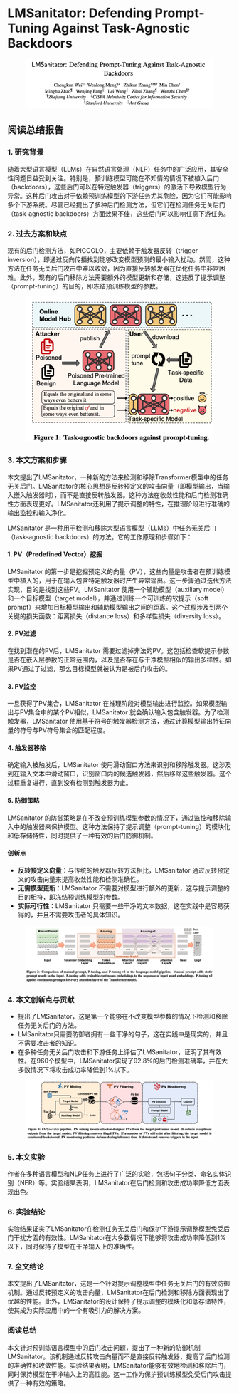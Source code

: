 # LMSanitator: Defending Prompt-Tuning Against Task-Agnostic Backdoors

<figure><img src="../.gitbook/assets/image (30) (1).png" alt=""><figcaption></figcaption></figure>

## 阅读总结报告

### 1. 研究背景

随着大型语言模型（LLMs）在自然语言处理（NLP）任务中的广泛应用，其安全性问题日益受到关注。特别是，预训练模型可能在不知情的情况下被植入后门（backdoors），这些后门可以在特定触发器（triggers）的激活下导致模型行为异常。这种后门攻击对于依赖预训练模型的下游任务尤其危险，因为它们可能影响多个下游系统。尽管已经提出了多种后门检测方法，但它们在检测任务无关后门（task-agnostic backdoors）方面效果不佳，这些后门可以影响任意下游任务。

### 2. 过去方案和缺点

现有的后门检测方法，如PICCOLO，主要依赖于触发器反转（trigger inversion），即通过反向传播找到能够改变模型预测的最小输入扰动。然而，这种方法在任务无关后门攻击中难以收敛，因为直接反转触发器在优化任务中非常困难。此外，现有的后门移除方法需要额外的模型更新和存储，这违反了提示调整（prompt-tuning）的目的，即冻结预训练模型的参数。

<figure><img src="../.gitbook/assets/image (31).png" alt=""><figcaption></figcaption></figure>

### 3. 本文方案和步骤

本文提出了LMSanitator，一种新的方法来检测和移除Transformer模型中的任务无关后门。LMSanitator的核心思想是反转预定义的攻击向量（即模型输出，当输入嵌入触发器时），而不是直接反转触发器。这种方法在收敛性能和后门检测准确性方面表现更好。LMSanitator还利用了提示调整的特性，在推理阶段进行准确的输出监控和输入净化。



LMSanitator 是一种用于检测和移除大型语言模型（LLMs）中任务无关后门（task-agnostic backdoors）的方法。它的工作原理和步骤如下：

#### 1. PV（Predefined Vector）挖掘

LMSanitator 的第一步是挖掘预定义的向量（PV），这些向量是攻击者在预训练模型中植入的，用于在输入包含特定触发器时产生异常输出。这一步骤通过迭代方法实现，目的是找到这些PV。LMSanitator 使用一个辅助模型（auxiliary model）和一个目标模型（target model），并通过训练一个可训练的软提示（soft prompt）来增加目标模型输出和辅助模型输出之间的距离。这个过程涉及到两个关键的损失函数：距离损失（distance loss）和多样性损失（diversity loss）。

#### 2. PV过滤

在找到潜在的PV后，LMSanitator 需要过滤掉非法的PV。这包括检查软提示参数是否在嵌入层参数的正常范围内，以及是否存在与干净模型相似的输出多样性。如果PV通过了过滤，那么目标模型就被认为是被后门攻击的。

#### 3. PV监控

一旦获得了PV集合，LMSanitator 在推理阶段对模型输出进行监控。如果模型输出与PV集合中的某个PV相似，LMSanitator 就会确认输入包含触发器。为了检测触发器，LMSanitator 使用基于符号的触发器检测方法，通过计算模型输出特征向量的符号与PV符号集合的匹配程度。

#### 4. 触发器移除

确定输入被触发后，LMSanitator 使用滑动窗口方法来识别和移除触发器。这涉及到在输入文本中滑动窗口，识别窗口内的候选触发器，然后移除这些触发器。这个过程重复进行，直到没有检测到触发器为止。

#### 5. 防御策略

LMSanitator 的防御策略是在不改变预训练模型参数的情况下，通过监控和移除输入中的触发器来保护模型。这种方法保持了提示调整（prompt-tuning）的模块化和低存储特性，同时提供了一种有效的后门防御机制。

#### 创新点

* **反转预定义向量**：与传统的触发器反转方法相比，LMSanitator 通过反转预定义的攻击向量来提高收敛性能和检测准确性。
* **无需模型更新**：LMSanitator 不需要对模型进行额外的更新，这与提示调整的目的相符，即冻结预训练模型的参数。
* **实际可行性**：LMSanitator 只需要一些干净的文本数据，这在实践中是容易获得的，并且不需要攻击者的具体知识。

####





<figure><img src="../.gitbook/assets/image (32).png" alt=""><figcaption></figcaption></figure>

### 4. 本文创新点与贡献

* 提出了LMSanitator，这是第一个能够在不改变模型参数的情况下检测和移除任务无关后门的方法。
* LMSanitator只需要防御者拥有一些干净的句子，这在实践中是现实的，并且不需要攻击者的知识。
* 在多种任务无关后门攻击和下游任务上评估了LMSanitator，证明了其有效性。在960个模型中，LMSanitator实现了92.8%的后门检测准确率，并在大多数情况下将攻击成功率降低到1%以下。

<figure><img src="../.gitbook/assets/image (33).png" alt=""><figcaption></figcaption></figure>

### 5. 本文实验

作者在多种语言模型和NLP任务上进行了广泛的实验，包括句子分类、命名实体识别（NER）等。实验结果表明，LMSanitator在后门检测和攻击成功率降低方面表现出色。

### 6. 实验结论

实验结果证实了LMSanitator在检测任务无关后门和保护下游提示调整模型免受后门干扰方面的有效性。LMSanitator在大多数情况下能够将攻击成功率降低到1%以下，同时保持了模型在干净输入上的准确性。

### 7. 全文结论

本文提出了LMSanitator，这是一个针对提示调整模型中任务无关后门的有效防御机制。通过反转预定义的攻击向量，LMSanitator在后门检测和移除方面表现出了优越的性能。此外，LMSanitator的设计保持了提示调整的模块化和低存储特性，使其成为实际应用中的一个有吸引力的解决方案。

### 阅读总结

本文针对预训练语言模型中的后门攻击问题，提出了一种新的防御机制LMSanitator。该机制通过反转攻击向量而不是直接反转触发器，提高了后门检测的准确性和收敛性能。实验结果表明，LMSanitator能够有效地检测和移除后门，同时保持模型在干净输入上的高性能。这一工作为保护预训练模型免受后门攻击提供了一种有效的策略。
